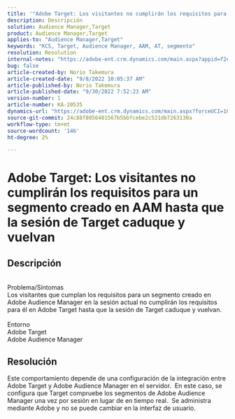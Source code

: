 ```yaml
---
title: '"Adobe Target: Los visitantes no cumplirán los requisitos para un segmento creado en AAM hasta que la sesión de Target caduque y vuelvan".'
description: Descripción
solution: Audience Manager,Target
product: Audience Manager,Target
applies-to: "Audience Manager,Target"
keywords: "KCS, Target, Audience Manager, AAM, AT, segmento"
resolution: Resolution
internal-notes: "https://adobe-ent.crm.dynamics.com/main.aspx?appid=f2e74f34-7119-ea11-a811-000d3a5936c5&forceUCI=1&newWindow=true&pagetype=entityrecord&etn=knowledgearticle&id=45e8e885-2b47-e911-a952-000d3a34ebb5"
bug: false
article-created-by: Norio Takemura
article-created-date: "9/8/2022 10:05:37 AM"
article-published-by: Norio Takemura
article-published-date: "9/30/2022 7:52:23 AM"
version-number: 1
article-number: KA-20535
dynamics-url: "https://adobe-ent.crm.dynamics.com/main.aspx?forceUCI=1&pagetype=entityrecord&etn=knowledgearticle&id=59671ac2-5d2f-ed11-9db1-002248086d3d"
source-git-commit: 24c88f8056401567b5bbfcebe2c521db7263130a
workflow-type: tm+mt
source-wordcount: '146'
ht-degree: 2%

---
```


# Adobe Target: Los visitantes no cumplirán los requisitos para un segmento creado en AAM hasta que la sesión de Target caduque y vuelvan

## Descripción

<br>Problema/Síntomas<br>Los visitantes que cumplan los requisitos para un segmento creado en Adobe Audience Manager en la sesión actual no cumplirán los requisitos para él en Adobe Target hasta que la sesión de Target caduque y vuelvan.<br><br>Entorno<br>Adobe Target
<br>Adobe Audience Manager

## Resolución


Este comportamiento depende de una configuración de la integración entre Adobe Target y Adobe Audience Manager en el servidor.  En este caso, se configura que Target compruebe los segmentos de Adobe Audience Manager una vez por sesión en lugar de en tiempo real.  Se administra mediante Adobe y no se puede cambiar en la interfaz de usuario.
